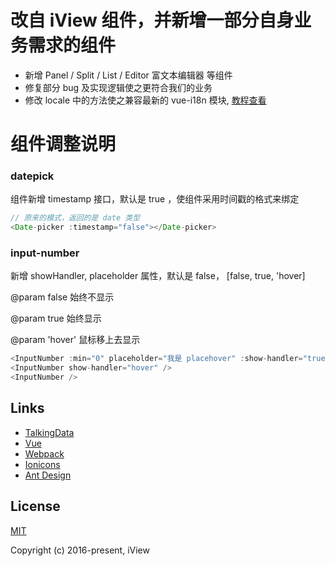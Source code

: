 # 改自 iView 组件，并新增一部分自身业务需求的组件
- 新增 Panel / Split / List / Editor 富文本编辑器 等组件
- 修复部分 bug 及实现逻辑使之更符合我们的业务
- 修改 locale 中的方法使之兼容最新的 vue-i18n 模块, [教程查看](http://www.jianshu.com/p/e226ca92f099)

# 组件调整说明
### datepick 
组件新增 timestamp 接口，默认是 true ，使组件采用时间戳的格式来绑定
``` javascript
// 原来的模式，返回的是 date 类型
<Date-picker :timestamp="false"></Date-picker>
```

### input-number
新增 showHandler, placeholder 属性，默认是 false， [false, true, 'hover]

@param false  始终不显示

@param true  始终显示

@param 'hover' 鼠标移上去显示

``` javascript
<InputNumber :min="0" placeholder="我是 placehover" :show-handler="true"/>
<InputNumber show-handler="hover" />
<InputNumber />
```


## Links

- [TalkingData](https://github.com/TalkingData)
- [Vue](https://github.com/vuejs/vue)
- [Webpack](https://github.com/webpack/webpack)
- [Ionicons](https://github.com/driftyco/ionicons)
- [Ant Design](https://github.com/ant-design/ant-design)

## License
[MIT](http://opensource.org/licenses/MIT)

Copyright (c) 2016-present, iView
